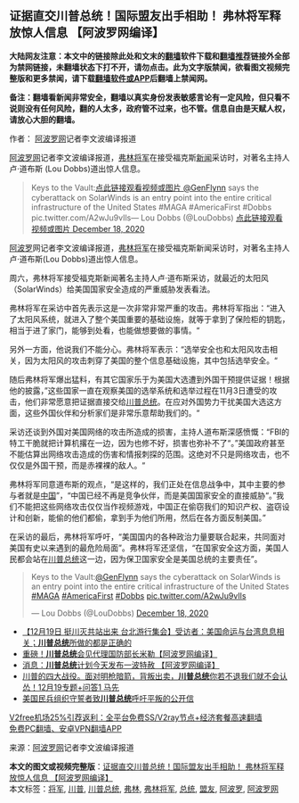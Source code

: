  <h2>证据直交川普总统！国际盟友出手相助！ 弗林将军释放惊人信息 【阿波罗网编译】</h2> <p class="notice"><b>大陆网友注意：本文中的链接除此处和文末的<a href="https://github.com/bannedbook/fanqiang" >翻墙</a>软件下载和<a href="https://github.com/killgcd/justmysocks/blob/master/README.md">翻墙推荐</a>链接外全部为禁网链接，未翻墙状态下打不开，请勿点击。此为文字版禁闻，欲看图文视频完整版和更多禁闻，请下载<a href="https://github.com/bannedbook/fanqiang">翻墙软件或APP</a>后翻墙上禁闻网。</p><p>备注：翻墙看新闻非常安全，翻墙以真实身份发表敏感言论有一定风险，但只看不说则没有任何风险，翻的人太多，政府管不过来，也不管。信息自由是天赋人权，请放心大胆的翻墙。</b></p>  <div class="entry"> <p>作者： <span class='wp_keywordlink_affiliate'><a href="https://www.aboluowang.com/" title="阿波罗网" target="_blank">阿波罗网</a></span>记者李文波编译报道</p> <p id="summary"><a href="https://www.bannedbook.org/bnews/tag/%e9%98%bf%e6%b3%a2%e7%bd%97%e7%bd%91/" class="st_tag internal_tag" rel="tag" title="标签 阿波罗网 下的日志">阿波罗网</a>记者李文波编译报道，<a href="https://www.bannedbook.org/bnews/tag/%e5%bc%97%e6%9e%97/" class="st_tag internal_tag" rel="tag" title="标签 弗林 下的日志">弗林</a><a href="https://www.bannedbook.org/bnews/tag/%e5%b0%86%e5%86%9b/" class="st_tag internal_tag" rel="tag" title="标签 将军 下的日志">将军</a>在接受福克斯<span class='wp_keywordlink_affiliate'><a href="https://www.bannedbook.org/" title="新闻">新闻</a></span>采访时，对著名主持人卢·道布斯 (Lou Dobbs)道出惊人信息。</p> <blockquote><p>Keys to the Vault:<a href="https://twitter.com/GenFlynn?ref_src=twsrc%5Etfw">点此链接观看视频或图片 @GenFlynn</a> says the cyberattack on SolarWinds is an entry point into the entire critical infrastructure of the United States #MAGA #AmericaFirst #Dobbs pic.twitter.com/A2wJu9vIls— Lou Dobbs (@LouDobbs) <a href="https://twitter.com/LouDobbs/status/1340063686237573123?ref_src=twsrc%5Etfw">点此链接观看视频或图片 December 18, 2020</a></p></blockquote> <p><a href="https://www.bannedbook.org/bnews/tag/%E9%98%BF%E6%B3%A2%E7%BD%97/" class="st_tag internal_tag" rel="tag" title="标签 阿波罗 下的日志">阿波罗</a>网记者李文波编译报道，<a href="https://www.bannedbook.org/bnews/tag/%e5%bc%97%e6%9e%97%e5%b0%86%e5%86%9b/" class="st_tag internal_tag" rel="tag" title="标签 弗林将军 下的日志">弗林将军</a>在接受福克斯新闻采访时，对著名主持人卢·道布斯(Lou Dobbs)道出惊人信息。</p>  <p>周六，弗林将军接受福克斯新闻著名主持人卢·道布斯采访，就最近的太阳风（SolarWinds）给美国国家安全造成的严重威胁发表看法。</p> <p>弗林将军在采访中首先表示这是一次非常非常严重的攻击。弗林将军指出：“进入了太阳风系统，就进入了整个美国重要的基础设施，就等于拿到了保险柜的钥匙，相当于进了家门，能够到处看，也能做想要做的事情。“</p> <p>另外一方面，他说我们不能分心。弗林将军表示：“选举安全也和太阳风攻击相关，因为太阳风的攻击刺穿了美国的整个信息基础设施，其中包括选举安全。“</p> <p>随后弗林将军爆出猛料，有其它国家乐于为美国大选遭到外国干预提供证据！根据他的披露，”这些国家一直在观察美国的选举系统和选举过程在11月3日遭受的攻击，他们非常愿意把证据直接交给<a href="https://www.bannedbook.org/bnews/tag/%E5%B7%9D%E6%99%AE%E6%80%BB%E7%BB%9F/" class="st_tag internal_tag" rel="tag" title="标签 川普总统 下的日志">川普总统</a>。在应对外国势力干扰美国大选这方面，这些外国伙伴和分析家们是非常乐意帮助我们的。“</p>  <p>采访还谈到外国对美国网络的攻击所造成的损害，主持人道布斯深感愤慨：“FBI的特工干脆就把计算机撂在一边，因为也修不好，损害也弥补不了“。”美国政府甚至不能估算出网络攻击造成的伤害和情报刺探的范围。这绝对不只是网络攻击，也不仅仅是外国干预，而是赤裸裸的敌人。“</p> <p>弗林将军同意道布斯的观点，“是这样的，我们正处在信息战争中，其中主要的参与者就是<span class='wp_keywordlink_affiliate'><a href="https://www.bannedbook.org/" title="中国" target="_blank">中国</a></span>”，“中国已经不再是竞争伙伴，而是美国国家安全的直接威胁“。”我们不能把这些网络攻击仅仅当作视频游戏，中国正在偷窃我们的知识产权、盗窃设计和创新，能偷的他们都偷，拿到手为他们所用，然后在各方面反制美国。”</p> <p>在采访的最后，弗林将军呼吁，“美国国内的各种政治力量要联合起来，共同面对美国有史以来遇到的最危险局面”。弗林将军还坚信，“在国家安全这方面，美国人民都会站在<a href="https://www.bannedbook.org/bnews/tag/%e5%b7%9d%e6%99%ae/" class="st_tag internal_tag" rel="tag" title="标签 川普 下的日志">川普</a><a href="https://www.bannedbook.org/bnews/tag/%e6%80%bb%e7%bb%9f/" class="st_tag internal_tag" rel="tag" title="标签 总统 下的日志">总统</a>这一边，因为保卫国家安全是美国总统的主要责任”。</p> <blockquote class="twitter-tweet" data-width="500" data-dnt="true"> <p lang="en" dir="ltr">Keys to the Vault:<a href="https://twitter.com/GenFlynn?ref_src=twsrc%5Etfw">@GenFlynn</a> says the cyberattack on SolarWinds is an entry point into the entire critical infrastructure of the United States <a href="https://twitter.com/hashtag/MAGA?src=hash&amp;ref_src=twsrc%5Etfw">#MAGA</a> <a href="https://twitter.com/hashtag/AmericaFirst?src=hash&amp;ref_src=twsrc%5Etfw">#AmericaFirst</a> <a href="https://twitter.com/hashtag/Dobbs?src=hash&amp;ref_src=twsrc%5Etfw">#Dobbs</a> <a href="https://t.co/A2wJu9vIls">pic.twitter.com/A2wJu9vIls</a></p>  <p>&mdash; Lou Dobbs (@LouDobbs) <a href="https://twitter.com/LouDobbs/status/1340063686237573123?ref_src=twsrc%5Etfw">December 18, 2020</a></p></blockquote> <p></p> <p></p> <ul class='op-related-articles' title='相关阅读'> <li><a href='https://www.bannedbook.org/bnews/bannedvideo/20201219/1451009.html' target='_blank'>【12月19日 挺川灭共站出来 台北游行集会】受访者：美国命运与台湾息息相关；<b>川普总统</b>所做的都是正确的</a></li> <li><a href='https://www.bannedbook.org/bnews/cnnews/20201219/1450937.html' target='_blank'>重磅！<b>川普总统</b>会见代理国防部长米勒【阿波罗网编译】</a></li> <li><a href='https://www.bannedbook.org/bnews/cnnews/20201219/1450865.html' target='_blank'>消息：<b>川普总统</b>计划今天发布一波特赦 【阿波罗网编译】</a></li> <li><a href='https://www.bannedbook.org/bnews/bannedvideo/20201219/1450833.html' target='_blank'>川普的四大战役。面对明枪暗箭，背叛出卖，<b>川普总统</b>你若不退我们就不会认怂！12月19专题+问答1   马先</a></li> <li><a href='https://www.bannedbook.org/bnews/comments/20201219/1450775.html' target='_blank'>美国民兵组织守誓者致<b>川普总统</b>呼吁平叛的公开信</a></li> </ul> <p class="texttj"> <a href="https://www.bannedbook.org/forum23/topic22702.html" target="_blank">V2free机场25%引荐返利：全平台免费SS/V2ray节点+经济套餐高速翻墙</a><br/> <a href="https://github.com/bannedbook/fanqiang/wiki/%E7%A6%81%E9%97%BB%E7%BD%91%E5%AE%89%E5%8D%93%E7%BF%BB%E5%A2%99%E6%96%B0%E9%97%BBAPP" target="_blank">免费PC翻墙、安卓VPN翻墙APP</a></p><p> 来源：<a href="https://www.aboluowang.com/2020/1219/1535921.html" target="_blank">阿波罗网</a>记者李文波编译报道 </p> <a name='sharetosocial'></a>       <div><b>本文的图文或视频完整版</b>：<a href='https://www.bannedbook.org/bnews/cnnews/20201219/1451056.html'>证据直交川普总统！国际盟友出手相助！ 弗林将军释放惊人信息 【阿波罗网编译】</a></div>  </div><!--END ENTRY--> <div class="postfooter"> <div>本文标签：<a href="https://www.bannedbook.org/bnews/tag/%e5%b0%86%e5%86%9b/" rel="tag">将军</a>, <a href="https://www.bannedbook.org/bnews/tag/%e5%b7%9d%e6%99%ae/" rel="tag">川普</a>, <a href="https://www.bannedbook.org/bnews/tag/%E5%B7%9D%E6%99%AE%E6%80%BB%E7%BB%9F/" rel="tag">川普总统</a>, <a href="https://www.bannedbook.org/bnews/tag/%e5%bc%97%e6%9e%97/" rel="tag">弗林</a>, <a href="https://www.bannedbook.org/bnews/tag/%e5%bc%97%e6%9e%97%e5%b0%86%e5%86%9b/" rel="tag">弗林将军</a>, <a href="https://www.bannedbook.org/bnews/tag/%e6%80%bb%e7%bb%9f/" rel="tag">总统</a>, <a href="https://www.bannedbook.org/bnews/tag/%E7%9B%9F%E5%8F%8B/" rel="tag">盟友</a>, <a href="https://www.bannedbook.org/bnews/tag/%E9%98%BF%E6%B3%A2%E7%BD%97/" rel="tag">阿波罗</a>, <a href="https://www.bannedbook.org/bnews/tag/%e9%98%bf%e6%b3%a2%e7%bd%97%e7%bd%91/" rel="tag">阿波罗网</a></div>  </div><!--END POSTFOOTER--> 